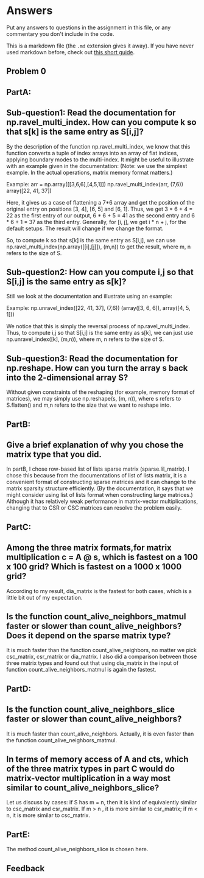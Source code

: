 # Answers

Put any answers to questions in the assignment in this file, or any commentary you don't include in the code.

This is a markdown file (the `.md` extension gives it away). If you have never used markdown before, check out [this short guide](https://guides.github.com/features/mastering-markdown/).

## Problem 0

## PartA:

## Sub-question1: Read the documentation for np.ravel_multi_index. How can you compute k so that s[k] is the same entry as S[i,j]?

By the description of the function np.ravel_multi_index, we know that this function converts a tuple of index arrays into an array of flat indices, applying boundary modes to the multi-index. It might be useful to illustrate with an example given in the documentation: (Note: we use the simplest example. In the actual operations, matrix memory format matters.)

Example:
arr = np.array([[3,6,6],[4,5,1]])
np.ravel_multi_index(arr, (7,6))
array([22, 41, 37])

Here, it gives us a case of flattening a 7*6 array and get the position of the original entry on positions [3, 4], [6, 5] and [6, 1]. Thus, we get 3 * 6 + 4 = 22 as the first entry of our output, 6 * 6 + 5 = 41 as the second entry and 6 * 6 + 1 = 37 as the third entry. Generally, for [i, j], we get i * n + j, for the default setups. The result will change if we change the format.

So, to compute k so that s[k] is the same entry as S[i,j], we can use np.ravel_multi_index(np.array([[i],[j]]), (m,n)) to get the result, where m, n refers to the size of S. 

## Sub-question2: How can you compute i,j so that S[i,j] is the same entry as s[k]?

Still we look at the documentation and illustrate using an example: 

Example:
np.unravel_index([22, 41, 37], (7,6))
(array([3, 6, 6]), array([4, 5, 1]))

We notice that this is simply the reversal process of np.ravel_multi_index. Thus, to compute i,j so that S[i,j] is the same entry as s[k], we can just use np.unravel_index([k], (m,n)), where m, n refers to the size of S. 

## Sub-question3: Read the documentation for np.reshape. How can you turn the array s back into the 2-dimensional array S?

Without given constraints of the reshaping (for example, memory format of matrices), we may simply use np.reshape(s, (m, n)), where s refers to S.flatten() and m,n refers to the size that we want to reshape into.

## PartB: 

## Give a brief explanation of why you chose the matrix type that you did.

In partB, I chose row-based list of lists sparse matrix (sparse.lil_matrix). I chose this because from the documentations of list of lists matrix, it is a convenient format of constructing sparse matrices and it can change to the matrix sparsity structure efficiently. (By the documentation, it says that we might consider using list of lists format when constructing large matrices.) Although it has relatively weak performance in matrix-vector multiplications, changing that to CSR or CSC matrices can resolve the problem easily.

## PartC:

## Among the three matrix formats,for matrix multiplication c = A @ s, which is fastest on a 100 x 100 grid? Which is fastest on a 1000 x 1000 grid?

According to my result, dia_matrix is the fastest for both cases, which is a little bit out of my expectation. 

## Is the function count_alive_neighbors_matmul faster or slower than count_alive_neighbors? Does it depend on the sparse matrix type?

It is much faster than the function count_alive_neighbors, no matter we pick csc_matrix, csr_matrix or dia_matrix. I also did a comparison between those three matrix types and found out that using dia_matrix in the input of function count_alive_neighbors_matmul is again the fastest.

## PartD:

## Is the function count_alive_neighbors_slice faster or slower than count_alive_neighbors?

It is much faster than count_alive_neighbors. Actually, it is even faster than the function count_alive_neighbors_matmul.

## In terms of memory access of A and cts, which of the three matrix types in part C would do matrix-vector multiplication in a way most similar to count_alive_neighbors_slice?

Let us discuss by cases: if S has m = n, then it is kind of equivalently similar to csc_matrix and csr_matrix. If m > n , it is more similar to csr_matrix; if m < n, it is more similar to csc_matrix.

## PartE:

The method count_alive_neighbors_slice is chosen here.

## Feedback

